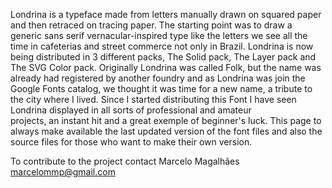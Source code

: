 Londrina is a typeface made from letters manually drawn on squared paper and then retraced on tracing paper. The starting point was to draw a generic sans serif vernacular-inspired type like the letters we see all the time in cafeterias and street commerce not only in Brazil. Londrina is now being distributed in 3 different packs, The Solid pack, The Layer pack and The SVG Color pack. Originally Londrina was called Folk, but the name was already had registered by another foundry and as Londrina was join the Google Fonts catalog, we thought it was time for a new name, a tribute to the city where I lived. Since I started distributing this Font I have seen Londrina displayed in all sorts of professional and amateur projects, an instant hit and a great exemple of beginner's luck. This page to always make available the last updated version of the font files and also the source files for those who want to make their own version.

To contribute to the project contact Marcelo Magalhães marcelommp@gmail.com


